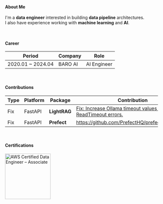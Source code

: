 #### About Me

I'm a **data engineer** interested in building **data pipeline** architectures.  
I also have experience working with **machine learning** and **AI**.  

<br>

#### Career

| Period | Company | Role |
|--------|---------|------|
| 2020.01 ~ 2024.04 | BARO AI | AI Engineer |


<br>

#### Contributions
| Type | Platform | Package | Contribution |
|------|----------|---------|-------------|
| Fix | FastAPI | **LightRAG** | [Fix: Increase Ollama timeout values to prevent ReadTimeout errors.](https://github.com/HKUDS/LightRAG/pull/1643) |
| Fix | FastAPI | **Prefect** | https://github.com/PrefectHQ/prefect/pull/18807  

<br>


#### Certifications

<img src="https://img-c.udemycdn.com/open-badges/v2/badge-class/1309014830/97c586f8-400c-427e-951d-7352f731b0de1572374724681906937.png" alt="AWS Certified Data Engineer – Associate" width="150"/>

